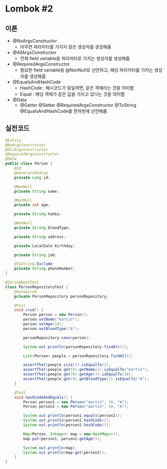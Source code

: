 # Lombok #2

## 이론

* @NoArgsConstructor
  * 아무런 파라미터를 가지지 않은 생성자를 생성해줌
* @AllArgsConstructor
  * 전체 field variable을 파라미터로 가지는 생성자를 생성해줌
* @RequiredArgsConstructor
  * 필요한 field variable을 @NonNull로 선언하고, 해당 파라미터를 가지는 생성자를 생성해줌
* @EqualsAndHashCode
  * HashCode : 해시코드가 동일하면, 같은 객체라는 것을 의미함
  * Equal : 해당 객체가 같은 값을 가지고 있다는 것을 의미함
* @Data
  * @Getter @Setter @RequiredArgsConstructor @ToString @EqualsAndHashCode를 한꺼번에 선언해줌

## 실전코드

```java
@Entity
@NoArgsConstructor
@AllArgsConstructor
@RequiredArgsConstructor
@Data
public class Person {
    @Id
    @GeneratedValue
    private Long id;

    @NonNull
    private String name;

    @NonNull
    private int age;

    private String hobby;

    @NonNull
    private String bloodType;

    private String address;

    private LocalDate birthday;

    private String job;

    @ToString.Exclude
    private String phoneNumber;
}
```

```java
@SpringBootTest
class PersonRepositoryTest {
    @Autowired
    private PersonRepository personRepository;

    @Test
    void crud() {
        Person person = new Person();
        person.setName("martin");
        person.setAge(10);
        person.setBloodType("A");

        personRepository.save(person);

        System.out.println(personRepository.findAll());

        List<Person> people = personRepository.findAll();

        assertThat(people.size()).isEqualTo(1);
        assertThat(people.get(0).getName()).isEqualTo("martin");
        assertThat(people.get(0).getAge()).isEqualTo(10);
        assertThat(people.get(0).getBloodType()).isEqualTo("A");
    }

    @Test
    void hashCodeAndEquals() {
        Person person1 = new Person("martin", 10, "A");
        Person person2 = new Person("martin", 10, "A");

        System.out.println(person1.equals(person2));
        System.out.println(person1.hashCode());
        System.out.println(person2.hashCode());

        Map<Person, Integer> map = new HashMap<>();
        map.put(person1, person1.getAge());

        System.out.println(map);
        System.out.println(map.get(person2));
    }
}
```
